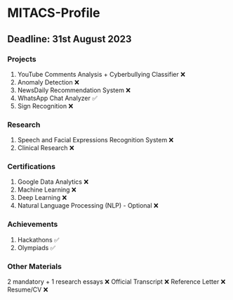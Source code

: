 # MITACS-Profile
## Deadline: 31st August 2023
### Projects
1. YouTube Comments Analysis + Cyberbullying Classifier ❌
2. Anomaly Detection ❌
3. NewsDaily Recommendation System ❌
4. WhatsApp Chat Analyzer ✅
5. Sign Recognition ❌

### Research
1. Speech and Facial Expressions Recognition System ❌
2. Clinical Research ❌

### Certifications
1. Google Data Analytics ❌
2. Machine Learning ❌
3. Deep Learning ❌
4. Natural Language Processing (NLP) - Optional ❌

### Achievements
1. Hackathons ✅
2. Olympiads ✅

### Other Materials 
2 mandatory + 1 research essays ❌️
Official Transcript ❌️
Reference Letter ❌️
Resume/CV ❌️

